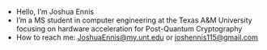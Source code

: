 - Hello, I’m Joshua Ennis
- I’m a MS student in computer engineering at the Texas A&M University focusing on hardware acceleration for Post-Quantum Cryptography
- How to reach me: JoshuaEnnis@my.unt.edu or joshennis115@gmail.com

<!---
jshenns/jshenns is a ✨ special ✨ repository because its `README.md` (this file) appears on your GitHub profile.
You can click the Preview link to take a look at your changes.
--->
